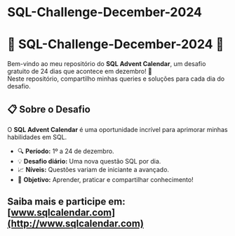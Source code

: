 # SQL-Challenge-December-2024

# 🌟 **SQL-Challenge-December-2024** 🌟  

Bem-vindo ao meu repositório do **SQL Advent Calendar**, um desafio gratuito de 24 dias que acontece em dezembro! 🎄  
Neste repositório, compartilho minhas queries e soluções para cada dia do desafio.  

## 📋 **Sobre o Desafio**  
O **SQL Advent Calendar** é uma oportunidade incrível para aprimorar minhas habilidades em SQL.  
- 🔍 **Período:** 1º a 24 de dezembro.  
- 💡 **Desafio diário:** Uma nova questão SQL por dia.  
- 📈 **Níveis:** Questões variam de iniciante a avançado.  
- 🎁 **Objetivo:** Aprender, praticar e compartilhar conhecimento!  

Saiba mais e participe em: [www.sqlcalendar.com](http://www.sqlcalendar.com)
-----------------------------------------------------------------------------------